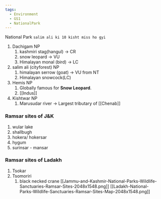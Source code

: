 ```yaml
---
tags:
  - Environment
  - GS1
  - NationalPark
---
```

National Park
`salim ali ki 10 kisht miss ho gyi`

1. Dachigam NP
	1. kashmiri stag(hangul) -> CR
	2. snow leopard -> VU
	3. Himalayan monal (bird) -> LC
2. salim ali (cityforest) NP
	1. himalayan serrow (goat) -> VU from NT
	2. Himalayan snowcock(LC)
3. Hemis NP
	1. Globally famous for **Snow Leopard**.
	2. [[Indus]]
4. Kishtwar NP 
	1. Marusudar river -> Largest tributary of [[Chenab]]


### Ramsar sites of J&K
1. wular lake
2. shallbugh
3. hokera/ hokersar
4. hygum
5. surinsar - mansar
### Ramsar sites of Ladakh
1. Tsokar
2. Tsomoriri
	1. black necked crane
[[Jammu-and-Kashmir-National-Parks-Wildlife-Sanctuaries-Ramsar-Sites-2048x1548.png]]
[[Ladakh-National-Parks-Wildlife-Sanctuaries-Ramsar-Sites-Map-2048x1548.png]]